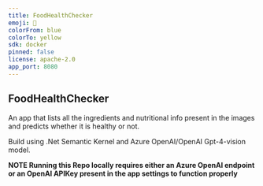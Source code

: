 ```yaml
---
title: FoodHealthChecker
emoji: 🏃
colorFrom: blue
colorTo: yellow
sdk: docker
pinned: false
license: apache-2.0
app_port: 8080
---
```


## FoodHealthChecker

An app that lists all the ingredients and nutritional info present in the images and predicts whether it is healthy or not.

Build using .Net Semantic Kernel and Azure OpenAI/OpenAI Gpt-4-vision model.

**NOTE Running this Repo locally requires either an Azure OpenAI endpoint or an OpenAI APIKey present in the app settings to function properly**





